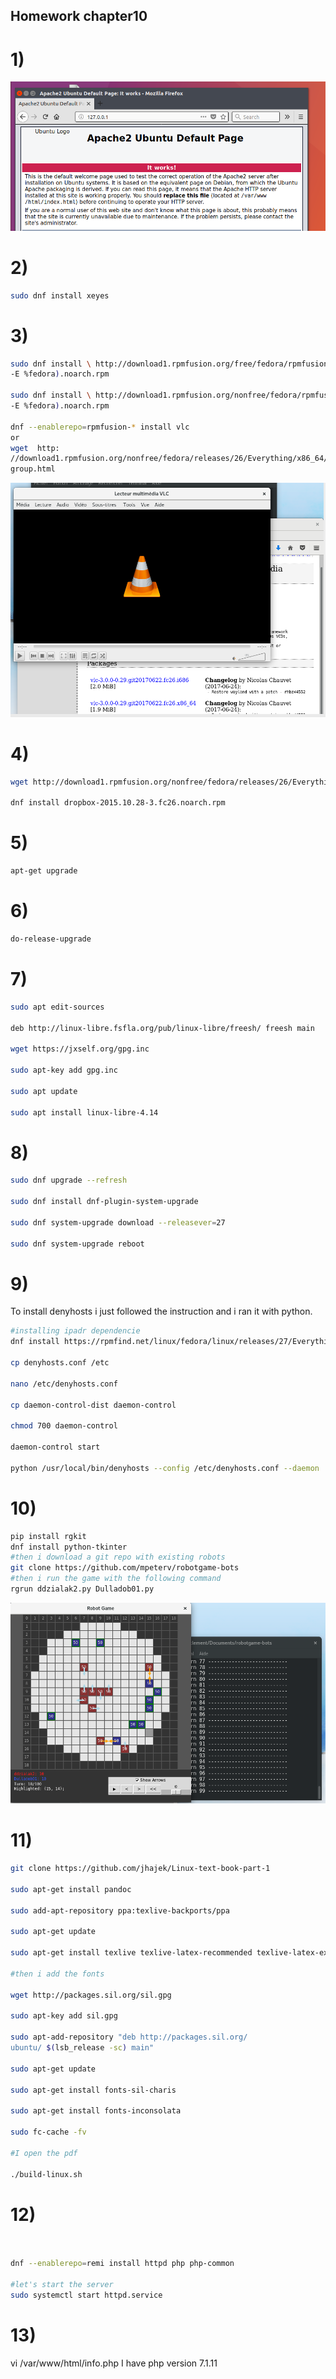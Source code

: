 ## Homework chapter10

# 1)
![ITM](../Images/14q1.png "q1")


# 2)
```bash 
sudo dnf install xeyes
```

# 3)
```bash 
sudo dnf install \ http://download1.rpmfusion.org/free/fedora/rpmfusion-free-release-$(rpm
-E %fedora).noarch.rpm

sudo dnf install \ http://download1.rpmfusion.org/nonfree/fedora/rpmfusion-nonfree-release-$(rpm
-E %fedora).noarch.rpm

dnf --enablerepo=rpmfusion-* install vlc
or
wget  http:
//download1.rpmfusion.org/nonfree/fedora/releases/26/Everything/x86_64/os/repoview/letter_d.
group.html
```

![ITM](../Images/14q3.png "q3")

# 4)
```bash 
wget http://download1.rpmfusion.org/nonfree/fedora/releases/26/Everything/x86_64/os/Packages/d/dropbox-2015.10.28-3.fc26.noarch.rpm

dnf install dropbox-2015.10.28-3.fc26.noarch.rpm

```

# 5)
```bash 
apt-get upgrade
```

# 6)
```bash 
do-release-upgrade 
```

# 7)
```bash 
sudo apt edit-sources

deb http://linux-libre.fsfla.org/pub/linux-libre/freesh/ freesh main

wget https://jxself.org/gpg.inc

sudo apt-key add gpg.inc

sudo apt update

sudo apt install linux-libre-4.14 
```

# 8)
```bash
sudo dnf upgrade --refresh

sudo dnf install dnf-plugin-system-upgrade

sudo dnf system-upgrade download --releasever=27

sudo dnf system-upgrade reboot
```

# 9)
To install denyhosts i just followed the instruction and i ran it with python. 

```bash
#installing ipadr dependencie 
dnf install https://rpmfind.net/linux/fedora/linux/releases/27/Everything/x86_64/os/Packages/p/python-ipaddr-2.1.10-7.fc27.noarch.rpm

cp denyhosts.conf /etc

nano /etc/denyhosts.conf

cp daemon-control-dist daemon-control

chmod 700 daemon-control

daemon-control start

python /usr/local/bin/denyhosts --config /etc/denyhosts.conf --daemon

```

# 10)
```bash
pip install rgkit
dnf install python-tkinter
#then i download a git repo with existing robots
git clone https://github.com/mpeterv/robotgame-bots
#then i run the game with the following command
rgrun ddzialak2.py Dulladob01.py

```

![ITM](../Images/14q10.png "q10")
# 11)
```bash
git clone https://github.com/jhajek/Linux-text-book-part-1

sudo apt-get install pandoc

sudo add-apt-repository ppa:texlive-backports/ppa

sudo apt-get update

sudo apt-get install texlive texlive-latex-recommended texlive-latex-extra texlive-fonts-recommended texlive-fonts-extra texlive-xetex

#then i add the fonts

wget http://packages.sil.org/sil.gpg

sudo apt-key add sil.gpg

sudo apt-add-repository "deb http://packages.sil.org/
ubuntu/ $(lsb_release -sc) main"

sudo apt-get update

sudo apt-get install fonts-sil-charis

sudo apt-get install fonts-inconsolata

sudo fc-cache -fv

#I open the pdf 

./build-linux.sh
```


# 12)
```bash


dnf --enablerepo=remi install httpd php php-common

#let's start the server
sudo systemctl start httpd.service
```

# 13)
vi /var/www/html/info.php
I have php version 7.1.11




